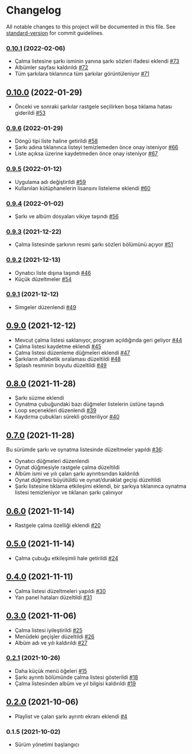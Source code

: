 # Changelog

All notable changes to this project will be documented in this file. See [standard-version](https://github.com/conventional-changelog/standard-version) for commit guidelines.

### [0.10.1](https://github.com/kinefi/subadapp/compare/v0.10.0...v0.10.1) (2022-02-06)

- Çalma listesine şarkı isminin yanına şarkı sözleri ifadesi eklendi [#73](https://github.com/kinefi/subadapp/issues/73)
- Albümler sayfası kaldırıldı [#72](https://github.com/kinefi/subadapp/issues/72)
- Tüm şarkılara tıklanınca tüm şarkılar görüntüleniyor [#71](https://github.com/kinefi/subadapp/issues/71)

## [0.10.0](https://github.com/kinefi/subadapp/compare/v0.9.6...v0.10.0) (2022-01-29)

- Önceki ve sonraki şarkılar rastgele seçilirken boşa tıklama hatası giderildi [#53](https://github.com/kinefi/subadapp/issues/53)

### [0.9.6](https://github.com/kinefi/subadapp/compare/v0.9.5...v0.9.6) (2022-01-29)

- Döngü tipi liste haline getirildi [#58](https://github.com/kinefi/subadapp/issues/58)
- Şarkı adına tıklanınca listeyi temizlemeden önce onay isteniyor [#66](https://github.com/kinefi/subadapp/issues/66)
- Liste açıksa üzerine kaydetmeden önce onay isteniyor [#67](https://github.com/kinefi/subadapp/issues/67)

### [0.9.5](https://github.com/kinefi/subadapp/compare/v0.9.4...v0.9.5) (2022-01-12)

- Uygulama adı değiştirildi [#59](https://github.com/kinefi/subadapp/issues/59)
- Kullanılan kütüphanelerin lisansını listeleme eklendi [#60](https://github.com/kinefi/subadapp/issues/60)

### [0.9.4](https://github.com/kinefi/subadapp/compare/v0.9.3...v0.9.4) (2022-01-02)

- Şarkı ve albüm dosyaları vikiye taşındı [#56](https://github.com/kinefi/subadapp/issues/56)

### [0.9.3](https://github.com/kinefi/subadapp/compare/v0.9.2...v0.9.3) (2021-12-22)

- Çalma listesinde şarkının resmi şarkı sözleri bölümünü açıyor [#51](https://github.com/kinefi/subadapp/issues/51)

### [0.9.2](https://github.com/kinefi/subadapp/compare/v0.9.1...v0.9.2) (2021-12-13)

- Oynatıcı liste dışına taşındı [#46](https://github.com/kinefi/subadapp/issues/46)
- Küçük düzeltmeler [#54](https://github.com/kinefi/subadapp/issues/54)

### [0.9.1](https://github.com/kinefi/subadapp/compare/v0.9.0...v0.9.1) (2021-12-12)

- Simgeler düzenlendi [#49](https://github.com/kinefi/subadapp/issues/49)

## [0.9.0](https://github.com/kinefi/subadapp/compare/v0.8.0...v0.9.0) (2021-12-12)

- Mevcut çalma listesi saklanıyor, program açıldığında geri geliyor [#44](https://github.com/kinefi/subadapp/issues/44)
- Çalma listesi kaydetme eklendi [#45](https://github.com/kinefi/subadapp/issues/45)
- Çalma listesi düzenleme düğmeleri eklendi [#47](https://github.com/kinefi/subadapp/issues/47)
- Şarkıların alfabetik sıralaması düzeltildi [#48](https://github.com/kinefi/subadapp/issues/48)
- Splash resminin boyutu düzeltildi [#49](https://github.com/kinefi/subadapp/issues/49)

## [0.8.0](https://github.com/kinefi/subadapp/compare/v0.7.0...v0.8.0) (2021-11-28)

- Şarkı süzme eklendi
- Oynatma çubuğundaki bazı düğmeler listelerin üstüne taşındı
- Loop seçenekleri düzenlendi [#39](https://github.com/kinefi/subadapp/issues/39)
- Kaydırma çubukları sürekli gösteriliyor [#40](https://github.com/kinefi/subadapp/issues/40)

## [0.7.0](https://github.com/kinefi/subadapp/compare/v0.6.0...v0.7.0) (2021-11-28)

Bu sürümde şarkı ve oynatma listesinde düzeltmeler yapıldı [#36](https://github.com/kinefi/subadapp/issues/36):

- Oynatıcı düğmeleri düzenlendi
- Oynat düğmesiyle rastgele çalma düzeltildi
- Albüm ismi ve yılı çalan şarkı ayrıntısından kaldırıldı
- Oynat düğmesi büyütüldü ve oynat/duraklat geçişi düzeltildi
- Şarkı listesine tıklama etkileşimi eklendi, bir şarkıya tıklanınca oynatma listesi temizleniyor ve tıklanan şarkı çalınıyor

## [0.6.0](https://github.com/kinefi/subadapp/compare/v0.5.0...v0.6.0) (2021-11-14)

- Rastgele çalma özelliği eklendi [#20](https://github.com/kinefi/subadapp/issues/20)

## [0.5.0](https://github.com/kinefi/subadapp/compare/v0.4.0...v0.5.0) (2021-11-14)

- Çalma çubuğu etkileşimli hale getirildi [#24](https://github.com/kinefi/subadapp/issues/24)

## [0.4.0](https://github.com/kinefi/subadapp/compare/v0.3.0...v0.4.0) (2021-11-11)

- Çalma listesi düzeltmeleri yapıldı [#30](https://github.com/kinefi/subadapp/issues/30)
- Yan panel hataları düzeltildi [#31](https://github.com/kinefi/subadapp/issues/31)

## [0.3.0](https://github.com/kinefi/subadapp/compare/v0.2.1...v0.3.0) (2021-11-06)

- Çalma listesi iyileştirildi [#25](https://github.com/kinefi/subadapp/issues/25)
- Menüdeki geçişler düzeltildi [#26](https://github.com/kinefi/subadapp/issues/26)
- Albüm adı ve yılı kaldırıldı [#27](https://github.com/kinefi/subadapp/issues/27)

### [0.2.1](https://github.com/kinefi/subadapp/compare/v0.2.0...v0.2.1) (2021-10-26)

- Daha küçük menü öğeleri [#15](https://github.com/kinefi/subadapp/issues/15)
- Şarkı ayrıntı bölümünde çalma listesi gösterildi [#18](https://github.com/kinefi/subadapp/issues/18)
- Çalma listesinden albüm ve yıl bilgisi kaldırıldı [#19](https://github.com/kinefi/subadapp/issues/19)

## [0.2.0](https://github.com/kinefi/subadapp/compare/v0.1.5...v0.2.0) (2021-10-06)

- Playlist ve çalan şarkı ayrıntı ekranı eklendi [#4](https://github.com/kinefi/subadapp/issues/4)

### 0.1.5 (2021-10-02)

- Sürüm yönetimi başlangıcı
